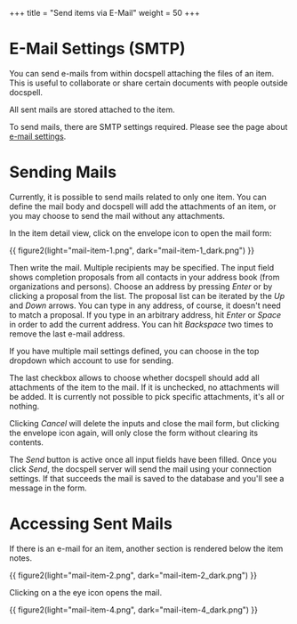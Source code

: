 +++
title = "Send items via E-Mail"
weight = 50
+++

# E-Mail Settings (SMTP)

You can send e-mails from within docspell attaching the files of an
item. This is useful to collaborate or share certain documents with
people outside docspell.

All sent mails are stored attached to the item.

To send mails, there are SMTP settings required. Please see the page
about [e-mail settings](@/docs/webapp/emailsettings.md#smtp-settings).


# Sending Mails

Currently, it is possible to send mails related to only one item. You
can define the mail body and docspell will add the attachments of an
item, or you may choose to send the mail without any attachments.

In the item detail view, click on the envelope icon to open the mail
form:

{{ figure2(light="mail-item-1.png", dark="mail-item-1_dark.png") }}

Then write the mail. Multiple recipients may be specified. The input
field shows completion proposals from all contacts in your address
book (from organizations and persons). Choose an address by pressing
*Enter* or by clicking a proposal from the list. The proposal list can
be iterated by the *Up* and *Down* arrows. You can type in any
address, of course, it doesn't need to match a proposal. If you type
in an arbitrary address, hit *Enter* or *Space* in order to add the
current address. You can hit *Backspace* two times to remove the last
e-mail address.

If you have multiple mail settings defined, you can choose in the top
dropdown which account to use for sending.

The last checkbox allows to choose whether docspell should add all
attachments of the item to the mail. If it is unchecked, no
attachments will be added. It is currently not possible to pick
specific attachments, it's all or nothing.

Clicking *Cancel* will delete the inputs and close the mail form, but
clicking the envelope icon again, will only close the form without
clearing its contents.

The *Send* button is active once all input fields have been filled.
Once you click *Send*, the docspell server will send the mail using
your connection settings. If that succeeds the mail is saved to the
database and you'll see a message in the form.

# Accessing Sent Mails

If there is an e-mail for an item, another section is rendered below
the item notes.

{{ figure2(light="mail-item-2.png", dark="mail-item-2_dark.png") }}

Clicking on a the eye icon opens the mail.

{{ figure2(light="mail-item-4.png", dark="mail-item-4_dark.png") }}
